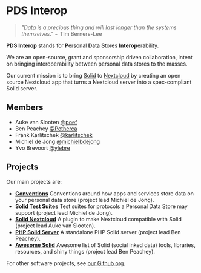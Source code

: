 # PDS Interop

> _"Data is a precious thing and will last longer than the systems themselves."_
> ~ Tim Berners-Lee

**PDS Interop** stands for **P**ersonal **D**ata **S**tores **Interop**erability.

We are an open-source, grant and sponsorship driven collaboration, intent on 
bringing interoperability between personal data stores to the masses.

Our current mission is to bring [Solid](https://solidproject.org/) to
[Nextcloud](https://nextcloud.com/) by creating an open source Nextcloud app that
turns a Nextcloud server into a spec-compliant Solid server.

## Members

- Auke van Slooten [@poef](https://github.com/poef)
- Ben Peachey [@Potherca](https://github.com/Potherca)
- Frank Karlitschek [@karlitschek](https://github.com/karlitschek)
- Michiel de Jong [@michielbdejong](https://github.com/michielbdejong)
- Yvo Brevoort [@ylebre](https://github.com/ylebre)

## Projects

Our main projects are:

- **[Conventions](https://pdsinterop.org/conventions/)**
  Conventions around how apps and services store data on your personal data store (project lead Michiel de Jong).
- **[Solid Test Suites](https://pdsinterop.org/test-suites/)**
  Test suites for protocols a Personal Data Store may support (project lead Michiel de Jong).
- **[Solid Nextcloud](https://github.com/pdsinterop/solid-nextcloud)**
  A plugin to make Nextcloud compatible with Solid (project lead Auke van Slooten).
- **[PHP Solid Server](https://pdsinterop.org/php-solid-server/)**
  A standalone PHP Solid server (project lead Ben Peachey).
- **[Awesome Solid](https://pdsinterop.org/awesome-solid/)**
  Awesome list of Solid (social inked data) tools, libraries, resources, and 
  shiny things (project lead Ben Peachey).

For other software projects, see [our Github org](https://github.com/pdsinterop).
